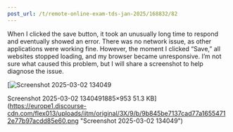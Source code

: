 ```yaml
---
post_url: /t/remote-online-exam-tds-jan-2025/168832/82
---
```

When I clicked the save button, it took an unusually long time to respond and eventually showed an error. There was no network issue, as other applications were working fine. However, the moment I clicked “Save,” all websites stopped loading, and my browser became unresponsive. I’m not sure what caused this problem, but I will share a screenshot to help diagnose the issue.  

[![Screenshot 2025-03-02 134049](https://europe1.discourse-cdn.com/flex013/uploads/iitm/optimized/3X/9/b/9b845be7137cad77a16554712e77b97acdd85e60_2_690x348.png)

Screenshot 2025-03-02 1340491885×953 51.3 KB](https://europe1.discourse-cdn.com/flex013/uploads/iitm/original/3X/9/b/9b845be7137cad77a16554712e77b97acdd85e60.png "Screenshot 2025-03-02 134049")